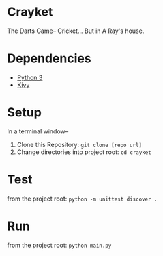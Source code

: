 # Crayket
The Darts Game– Cricket... But in A Ray's house.

# Dependencies
- [Python 3](https://www.python.org/downloads/)
- [Kivy](https://kivy.org/#download)

# Setup
In a terminal window–
1. Clone this Repository:
`git clone [repo url]`
2. Change directories into project root:
`cd crayket`

# Test
from the project root:
`python -m unittest discover .`

# Run
from the project root:
`python main.py`
